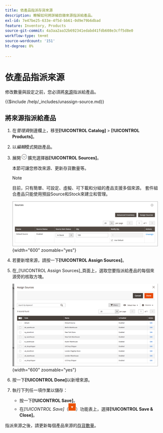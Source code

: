 ```yaml
---
title: 依產品指派存貨來源
description: 瞭解如何將詳細目錄來源指派給產品。
exl-id: 7e47be25-633e-4f5d-bb61-0d9e79b6dbad
feature: Inventory, Products
source-git-commit: 4a3aa2aa32b692341edabd41fdb608e3cff5d8e0
workflow-type: tm+mt
source-wordcount: '151'
ht-degree: 0%

---
```


# 依產品指派來源

修改數量與設定之前，您必須將[來源](sources-manage.md)指派給產品。

{{$include /help/_includes/unassign-source.md}}

## 將來源指派給產品

1. 在&#x200B;_管理員_&#x200B;側邊欄上，移至&#x200B;**[!UICONTROL Catalog]** > **[!UICONTROL Products]**。

1. 以&#x200B;_編輯_&#x200B;模式開啟產品。

1. 展開![區段的](../assets/icon-display-expand.png)擴充選擇器&#x200B;**[!UICONTROL Sources]**。

   本節可讓您修改來源、更新存貨數量等。

   >[!NOTE]
   >
   >目前，只有簡單、可設定、虛擬、可下載和分組的產品支援多個來源。 套件組合產品只能使用預設Source和Stock來建立和管理。

   ![產品來源區段](assets/inventory-product-sources-before.png){width="600" zoomable="yes"}

1. 若要新增來源，請按一下&#x200B;**[!UICONTROL Assign Sources]**。

1. 在&#x200B;_[!UICONTROL Assign Sources]_頁面上，選取您要指派給產品的每個來源旁的核取方塊。

   ![產品 — 指派來源](assets/inventory-product-assign-sources.png){width="600" zoomable="yes"}

1. 按一下&#x200B;**[!UICONTROL Done]**&#x200B;以新增來源。

1. 執行下列任一項作業以儲存：

   - 按一下&#x200B;**[!UICONTROL Save]**。
   - 在&#x200B;_[!UICONTROL Save]_（![功能表箭頭](../assets/icon-menu-down-arrow-red.png)）功能表上，選擇&#x200B;**[!UICONTROL Save & Close]**。

指派來源之後，請更新每個產品來源的[存貨數量](quantities-assign-per-product.md)。

<!-- Last updated from includes: 2022-08-30 15:36:09 -->
